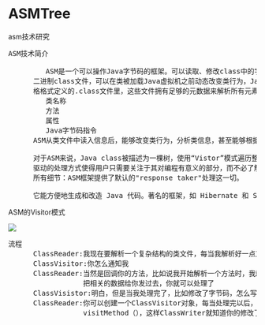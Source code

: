 # ASMTree
asm技术研究


<pre>
ASM技术简介

         ASM是一个可以操作Java字节码的框架。可以读取、修改class中的字节码。ASM可以直接产生
      二进制class文件，可以在类被加载Java虚拟机之前动态改变类行为，Java class被存储在严
      格格式定义的.class文件里，这些文件拥有足够的元数据来解析所有元素：
         类名称
         方法
         属性
         Java字节码指令
      ASM从类文件中读入信息后，能够改变类行为，分析类信息，甚至能够根据用户要求生成新类。

      对于ASM来说，Java class被描述为一棵树，使用“Vistor”模式遍历整个二进制结构；事件
      驱动的处理方式使得用户只需要关注于其对编程有意义的部分，而不必了解Java类文件格式的
      所有细节：ASM框架提供了默认的"response taker"处理这一切。

      它能方便地生成和改造 Java 代码。著名的框架，如 Hibernate 和 Spring 在底层都用到了 ASM
</pre>

ASM的Visitor模式

![](https://i.imgur.com/hFM2RJx.png)

<pre>
流程
      ClassReader:我现在要解析一个复杂结构的类文件，每当我解析好一点东西，都会通知你来处理
      ClassVisitor:你怎么通知我
      ClassReader:当然是回调你的方法，比如说我开始解析一个方法时，我就会回调你的visitMethod(),
                  把相关的数据给你发过去，你就可以处理了
      ClassVisistor:明白，但是当我处理完了，比如修改了字节码，怎么写回去
      ClassReader:你可以创建一个ClassVisitor对象，每当处理完以后，在调用同样的方法，例如
                  visitMethod（），这样ClassWriter就知道你的修改了，它负责写回去。
</pre>